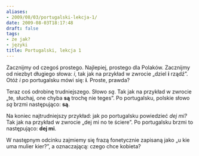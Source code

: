 ```yaml
---
aliases:
- 2009/08/03/portugalski-lekcja-1/
date: 2009-08-03T18:17:48
draft: false
tags:
- że jak?
- języki
title: Portugalski, lekcja 1
---
```


Zacznijmy od czegoś prostego. Najlepiej, prostego dla Polaków. Zacznijmy od
niezbyt długiego słowa: _i_, tak jak na przykład w zwrocie „dziel **i**
rządź”. Otóż _i_ po portugalsku mówi się: **i**. Proste, prawda?

Teraz coś odrobinę trudniejszego. Słowo _są_. Tak jak na przykład w zwrocie
„te, słuchaj, one chyba **są** trochę nie teges”. Po portugalsku, polskie
słowo _są_ brzmi następująco: **są**.

Na koniec najtrudniejszy przykład: jak po portugalsku powiedzieć _dej mi?_ Tak
jak na przykład w zwrocie „dej mi no te ściere”. Po portugalsku brzmi to
następująco: **dej mi**.

W następnym odcinku zajmiemy się frazą fonetycznie zapisaną jako „u kie uma
mulier kier?”, a oznaczającą: czego chce kobieta?
